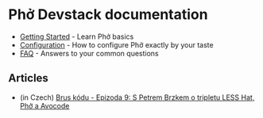 # Phở Devstack documentation

* [Getting Started](getting-started.md) - Learn Phở basics
* [Configuration](configuration.md) - How to configure Phở exactly by your taste
* [FAQ](FAQ.md) - Answers to your common questions

## Articles

* (in Czech) [Brus kódu - Epizoda 9: S Petrem Brzkem o tripletu LESS Hat, Phở a Avocode](http://bruskodu.cz/epizoda/9/)